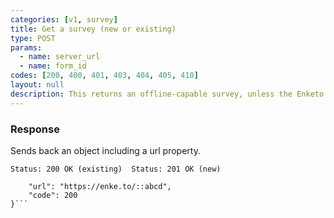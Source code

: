 ```yaml
---
categories: [v1, survey]
title: Get a survey (new or existing)
type: POST
params: 
  - name: server_url 
  - name: form_id
codes: [200, 400, 401, 403, 404, 405, 410]
layout: null
description: This returns an offline-capable survey, unless the Enketo server does not have offline-capable surveys enabled, in which case it returns an online-only survey.
---
```


### Response

Sends back an object including a url property.

```Status: 200 OK (existing)  Status: 201 OK (new)```
```{
    "url": "https://enke.to/::abcd",
    "code": 200
}```
